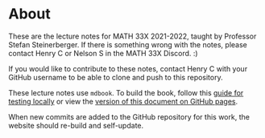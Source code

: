 # About

These are the lecture notes for MATH 33X 2021-2022, taught by Professor Stefan Steinerberger. If there is something wrong with the notes, please contact Henry C or Nelson S in the MATH 33X Discord. :)

If you would like to contribute to these notes, contact Henry C with your GitHub username to be able to clone and push to this repository.

These lecture notes use `mdbook`. To build the book, follow this [guide for testing locally](https://rust-lang.github.io/mdBook/index.html) or view the [version of this document on GitHub pages](https://mat334a.github.io/lecture-notes/).

When new commits are added to the GitHub repository for this work, the website should re-build and self-update.

